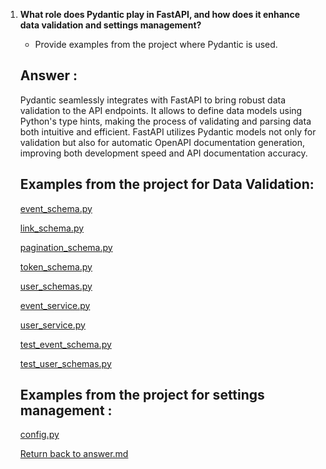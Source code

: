 
1. **What role does Pydantic play in FastAPI, and how does it enhance data validation and settings management?**
   - Provide examples from the project where Pydantic is used.

   ## Answer :

   Pydantic seamlessly integrates with FastAPI to bring robust data validation to the API endpoints. It allows to define data models using Python's type hints, making the process of validating and parsing data both intuitive and efficient. FastAPI utilizes Pydantic models not only for validation but also for automatic OpenAPI documentation generation, improving both development speed and API documentation accuracy.


   ## Examples from the project for Data Validation:

      [event_schema.py](/app/schemas/event_schema.py)

      [link_schema.py](/app/schemas/link_schema.py)

      [pagination_schema.py](/app/schemas/pagination_schema.py)

      [token_schema.py](/app/schemas/token_schema.py)

      [user_schemas.py](/app/schemas/user_schemas.py)

      [event_service.py](/app/services/event_service.py)

      [user_service.py](/app/services/user_service.py)

      [test_event_schema.py](/tests/test_schemas/test_event_schema.py)

      [test_user_schemas.py](/tests/test_schemas/test_user_schemas.py)


   ## Examples from the project for settings management :

      [config.py](/settings/config.py)


   [Return back to answer.md](/answer.md)


